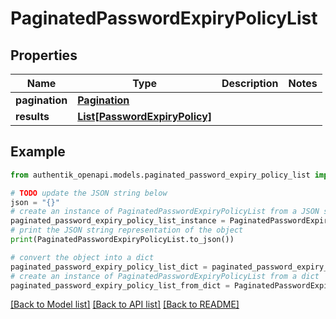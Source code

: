 # PaginatedPasswordExpiryPolicyList


## Properties

Name | Type | Description | Notes
------------ | ------------- | ------------- | -------------
**pagination** | [**Pagination**](Pagination.md) |  | 
**results** | [**List[PasswordExpiryPolicy]**](PasswordExpiryPolicy.md) |  | 

## Example

```python
from authentik_openapi.models.paginated_password_expiry_policy_list import PaginatedPasswordExpiryPolicyList

# TODO update the JSON string below
json = "{}"
# create an instance of PaginatedPasswordExpiryPolicyList from a JSON string
paginated_password_expiry_policy_list_instance = PaginatedPasswordExpiryPolicyList.from_json(json)
# print the JSON string representation of the object
print(PaginatedPasswordExpiryPolicyList.to_json())

# convert the object into a dict
paginated_password_expiry_policy_list_dict = paginated_password_expiry_policy_list_instance.to_dict()
# create an instance of PaginatedPasswordExpiryPolicyList from a dict
paginated_password_expiry_policy_list_from_dict = PaginatedPasswordExpiryPolicyList.from_dict(paginated_password_expiry_policy_list_dict)
```
[[Back to Model list]](../README.md#documentation-for-models) [[Back to API list]](../README.md#documentation-for-api-endpoints) [[Back to README]](../README.md)


